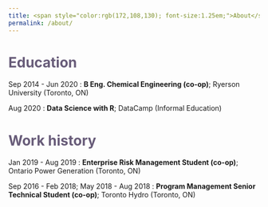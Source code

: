 ```yaml
---
title: <span style="color:rgb(172,108,130); font-size:1.25em;">About</span>
permalink: /about/
---
```


# <span style="color:rgb(104,92,121);">Education</span>
Sep 2014 - Jun 2020
:   **B Eng. Chemical Engineering (co-op)**; Ryerson University (Toronto, ON)

Aug 2020
:   **Data Science with R**; DataCamp (Informal Education)

# <span style="color:rgb(104,92,121);">Work history</span>
Jan 2019 - Aug 2019
:   **Enterprise Risk Management Student (co-op)**; Ontario Power Generation (Toronto, ON)

Sep 2016 - Feb 2018; May 2018 - Aug 2018
:   **Program Management Senior Technical Student (co-op)**; Toronto Hydro (Toronto, ON)
